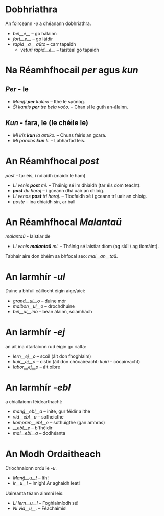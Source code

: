 # Dobhriathra

An foirceann *-e* a dhéanann dobhriathra.

- *bel__e__*   – go hálainn
- *fort__e__*  – go láidir
- *rapid__a__ aŭto*   – carr tapaidh
	- *veturi rapid__e__*   – taisteal go tapaidh


# Na Réamhfhocail *per* agus *kun*

## *Per* - le 

- *Manĝi __per__ kulero* – Ithe le spúnóg. 
- *Ŝi kantis __per__ tre bela voĉo.* – Chan sí le guth an-álainn. 
 
## *Kun* - fara, le (le chéile le)        

- *Mi iris __kun__ la amiko.*    – Chuas fairis an gcara. 
- *Mi parolos __kun__ li.*       – Labharfad leis. 



# An Réamhfhocal *post*

*post* – tar éis, i ndiaidh (maidir le ham)

- *Li venis __post__ mi.*   – Tháinig sé im dhiaidh (tar éis dom teacht).
- *__post__ du horoj* – i gceann dhá uair an chloig.
- *Li venos __post__ tri horoj.* – Tiocfaidh sé i gceann trí uair an chloig.
- *poste* – ina dhiaidh sin, ar ball


# An Réamhfhocal *Malantaŭ*

*malantaŭ* - laistiar de 

- *Li venis __malantaŭ__ mi.* – Tháinig sé laistiar díom (ag siúl / ag tiomáint).

Tabhair aire don bhéim sa bhfocal seo: *mal__an__taŭ*.
 
# An Iarmhír *-ul*

Duine a bhfuil cáilíocht éigin aige/aici:

- *grand__ul__o*  – duine mór
- *malbon__ul__o* – drochdhuine 
- *bel__ul__ino*  – bean álainn, sciamhach 

 

# An Iarmhír *-ej*

an áit ina dtarlaíonn rud éigin go rialta:

- *lern__ej__o*  – scoil (áit don fhoghlaim)
- *kuir__ej__o*  – cistin (áit don chócaireacht: *kuiri* – cócaireacht)
- *labor__ej__o* – áit oibre 
 

# An Iarmhír *-ebl*

a chiallaíonn féidearthacht:  

- *manĝ__ebl__a* – inite, gur féidir a ithe 
- *vid__ebl__a* – sofheicthe
- *kompren__ebl__e* – sothuigthe (gan amhras)
- *__ebl__e* – b'fhéidir 
- *mal__ebl__a* – dodhéanta  


# An Modh Ordaitheach

Críochnaíonn ordú le *-u*.

- *Manĝ__u__!*   – Ith! 
- *Ir__u__!*   – Imigh! Ar aghaidh leat!

Uaireanta téann ainmní leis:

- *Li lern__u__!* – Foghlaimíodh sé!
- *Ni vid__u__.*  – Féachaimis!
 
